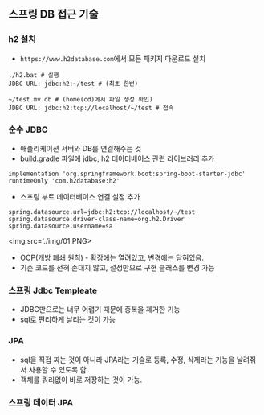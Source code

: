 ## 스프링 DB 접근 기술

### h2 설치
- `https://www.h2database.com`에서 모든 패키지 다운로드 설치
```
./h2.bat # 실행
JDBC URL: jdbc:h2:~/test # (최초 한번)

~/test.mv.db # (home(cd)에서 파일 생성 확인)
JDBC URL: jdbc:h2:tcp://localhost/~/test # 접속
```

### 순수 JDBC
- 애플리케이션 서버와 DB를 연결해주는 것
- build.gradle 파일에 jdbc, h2 데이터베이스 관련 라이브러리 추가
```
implementation 'org.springframework.boot:spring-boot-starter-jdbc'
runtimeOnly 'com.h2database:h2'
```

- 스프링 부트 데이터베이스 연결 설정 추가
```
spring.datasource.url=jdbc:h2:tcp://localhost/~/test
spring.datasource.driver-class-name=org.h2.Driver
spring.datasource.username=sa
```

<img src='./img/01.PNG>

- OCP(개방 폐쇄 원칙) - 확장에는 열려있고, 변경에는 닫혀있음.
- 기존 코드를 전혀 손대지 않고, 설정만으로 구현 클래스를 변경 가능

### 스프링 Jdbc Templeate
- JDBC만으로는 너무 어렵기 때문에 중복을 제거한 기능
- sql로 편리하게 날리는 것이 가능

### JPA
- sql을 직접 짜는 것이 아니라 JPA라는 기술로 등록, 수정, 삭제라는 기능을 날려줘서 사용할 수 있도록 함.
- 객체를 쿼리없이 바로 저장하는 것이 가능.

### 스프링 데이터 JPA